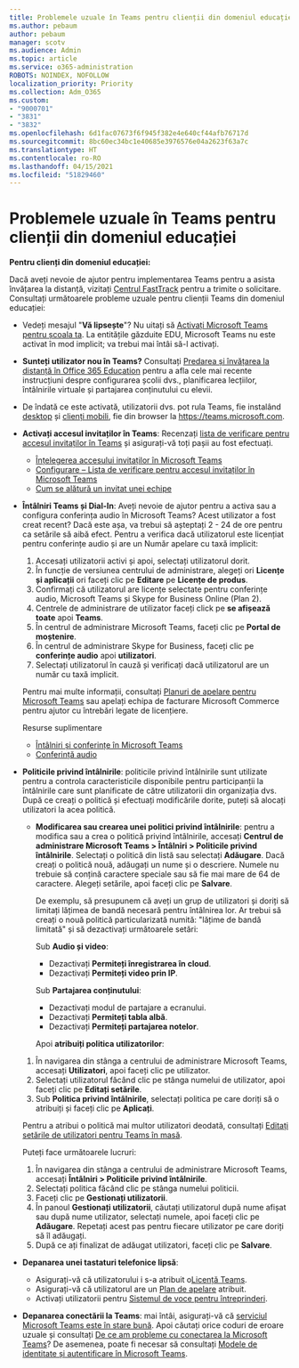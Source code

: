 ```yaml
---
title: Problemele uzuale în Teams pentru clienții din domeniul educației
ms.author: pebaum
author: pebaum
manager: scotv
ms.audience: Admin
ms.topic: article
ms.service: o365-administration
ROBOTS: NOINDEX, NOFOLLOW
localization_priority: Priority
ms.collection: Adm_O365
ms.custom:
- "9000701"
- "3831"
- "3832"
ms.openlocfilehash: 6d1fac07673f6f945f382e4e640cf44afb76717d
ms.sourcegitcommit: 8bc60ec34bc1e40685e3976576e04a2623f63a7c
ms.translationtype: HT
ms.contentlocale: ro-RO
ms.lasthandoff: 04/15/2021
ms.locfileid: "51829460"
---
```

# <a name="teams-common-issues-for-education-customers"></a>Problemele uzuale în Teams pentru clienții din domeniul educației

**Pentru clienți din domeniul educației:**

Dacă aveți nevoie de ajutor pentru implementarea Teams pentru a asista învățarea la distanță, vizitați [Centrul FastTrack](https://www.microsoft.com/fasttrack) pentru a trimite o solicitare. Consultați următoarele probleme uzuale pentru clienții Teams din domeniul educației:

- Vedeți mesajul "**Vă lipsește**"? Nu uitați să [Activați Microsoft Teams pentru școala ta](https://docs.microsoft.com/microsoft-365/education/intune-edu-trial/enable-microsoft-teams). La entitățile găzduite EDU, Microsoft Teams nu este activat în mod implicit; va trebui mai întâi să-l activați.

- **Sunteți utilizator nou în Teams?** Consultați [Predarea și învățarea la distanță în Office 365 Education](https://support.office.com/article/remote-teaching-and-learning-in-office-365-education-f651ccae-7b65-478b-8366-51bb884025c4) pentru a afla cele mai recente instrucțiuni despre configurarea școlii dvs., planificarea lecțiilor, întâlnirile virtuale și partajarea conținutului cu elevii.

- De îndată ce este activată, utilizatorii dvs. pot rula Teams, fie instalând [desktop](https://docs.microsoft.com/MicrosoftTeams/get-clients#desktop-client) și [clienți mobili](https://docs.microsoft.com/MicrosoftTeams/get-clients#mobile-clients), fie din browser la https://teams.microsoft.com.

- **Activați accesul invitaților în Teams**: Recenzați [lista de verificare pentru accesul invitaților în Teams](https://docs.microsoft.com/microsoftteams/guest-access-checklist) și asigurați-vă toți pașii au fost efectuați.
    - [Înțelegerea accesului invitaților în Microsoft Teams](https://docs.microsoft.com/microsoftteams/guest-access)
    - [Configurare – Lista de verificare pentru accesul invitaților în Microsoft Teams](https://docs.microsoft.com/microsoftteams/guest-access-checklist)
    - [Cum se alătură un invitat unei echipe](https://docs.microsoft.com/microsoftteams/guest-joins)

- **Întâlniri Teams și Dial-In**: Aveți nevoie de ajutor pentru a activa sau a configura conferința audio în Microsoft Teams? Acest utilizator a fost creat recent? Dacă este așa, va trebui să așteptați 2 - 24 de ore pentru ca setările să aibă efect. Pentru a verifica dacă utilizatorul este licențiat pentru conferințe audio și are un Număr apelare cu taxă implicit:
    1. Accesați utilizatorii activi și apoi, selectați utilizatorul dorit.
    2. În funcție de versiunea centrului de administrare, alegeți ori **Licențe și aplicații** ori faceți clic pe **Editare** pe **Licențe de produs**.
    3. Confirmați că utilizatorul are licențe selectate pentru conferințe audio, Microsoft Teams și Skype for Business Online (Plan 2).
    4. Centrele de administrare de utilizator faceți click pe **se afișează toate** apoi **Teams**. 
    5. În centrul de administrare Microsoft Teams, faceți clic pe **Portal de moștenire**.
    6. În centrul de administrare Skype for Business, faceți clic pe **conferințe audio** apoi **utilizatori**.
    7. Selectați utilizatorul în cauză și verificați dacă utilizatorul are un număr cu taxă implicit.

    Pentru mai multe informații, consultați [Planuri de apelare pentru Microsoft Teams](https://docs.microsoft.com/microsoftteams/calling-plans-for-office-365) sau apelați echipa de facturare Microsoft Commerce pentru ajutor cu întrebări legate de licențiere.

    Resurse suplimentare

    - [Întâlniri și conferințe în Microsoft Teams](https://docs.microsoft.com/microsoftteams/deploy-meetings-microsoft-teams-landing-page)
    - [Conferință audio](https://docs.microsoft.com/microsoftteams/audio-conferencing-in-office-365)

- **Politicile privind întâlnirile**: politicile privind întâlnirile sunt utilizate pentru a controla caracteristicile disponibile pentru participanții la întâlnirile care sunt planificate de către utilizatorii din organizația dvs. După ce creați o politică și efectuați modificările dorite, puteți să alocați utilizatori la acea politică.

    - **Modificarea sau crearea unei politici privind întâlnirile**: pentru a modifica sau a crea o politică privind întâlnirile, accesați **Centrul de administrare Microsoft Teams > Întâlniri > Politicile privind întâlnirile**. Selectați o politică din listă sau selectați **Adăugare**. Dacă creați o politică nouă, adăugați un nume și o descriere. Numele nu trebuie să conțină caractere speciale sau să fie mai mare de 64 de caractere. Alegeți setările, apoi faceți clic pe **Salvare**. 
    
        De exemplu, să presupunem că aveți un grup de utilizatori și doriți să limitați lățimea de bandă necesară pentru întâlnirea lor. Ar trebui să creați o nouă politică particularizată numită: "lățime de bandă limitată" și să dezactivați următoarele setări:

        Sub **Audio și video**:
        - Dezactivați **Permiteți înregistrarea în cloud**.
        - Dezactivați **Permiteți video prin IP**.

        Sub **Partajarea conținutului**:

        - Dezactivați modul de partajare a ecranului.
        - Dezactivați **Permiteți tabla albă**.
        - Dezactivați **Permiteți partajarea notelor**.

        Apoi **atribuiți politica utilizatorilor**:

    1. În navigarea din stânga a centrului de administrare Microsoft Teams, accesați **Utilizatori**, apoi faceți clic pe utilizator.
    2. Selectați utilizatorul făcând clic pe stânga numelui de utilizator, apoi faceți clic pe **Editați setările**.
    3. Sub **Politica privind întâlnirile**, selectați politica pe care doriți să o atribuiți și faceți clic pe **Aplicați**.

    Pentru a atribui o politică mai multor utilizatori deodată, consultați [Editați setările de utilizatori pentru Teams în masă](https://docs.microsoft.com/microsoftteams/edit-user-settings-in-bulk).

    Puteți face următoarele lucruri:
    1. În navigarea din stânga a centrului de administrare Microsoft Teams, accesați **Întâlniri > Politicile privind întâlnirile**.
    2. Selectați politica făcând clic pe stânga numelui politicii.
    3. Faceți clic pe **Gestionați utilizatorii**.
    4. În panoul **Gestionați utilizatorii**, căutați utilizatorul după nume afișat sau după nume utilizator, selectați numele, apoi faceți clic pe **Adăugare**. Repetați acest pas pentru fiecare utilizator pe care doriți să îl adăugați.
    5. După ce ați finalizat de adăugat utilizatori, faceți clic pe **Salvare**.

- **Depanarea unei tastaturi telefonice lipsă**:
    - Asigurați-vă că utilizatorului i s-a atribuit o[Licență Teams](https://docs.microsoft.com/MicrosoftTeams/assign-teams-licenses).
    - Asigurați-vă că utilizatorul are un [Plan de apelare](https://docs.microsoft.com/MicrosoftTeams/calling-plan-landing-page) atribuit.
    - Activați utilizatorii pentru [Sistemul de voce pentru întreprinderi](https://docs.microsoft.com/skypeforbusiness/skype-for-business-hybrid-solutions/plan-your-phone-system-cloud-pbx-solution/enable-users-for-enterprise-voice-online-and-phone-system-voicemail#to-enable-your-users-for-phone-system-in-office-365-voice-and-voicemail).

- **Depanarea conectării la Teams**: mai întâi, asigurați-vă că [serviciul Microsoft Teams este în stare bună](https://admin.microsoft.com/Adminportal/Home?source=applauncher#/servicehealth). Apoi căutați orice coduri de eroare uzuale și consultați [De ce am probleme cu conectarea la Microsoft Teams](https://support.office.com/article/a02f683b-61a3-4008-9447-ee60c5593b0f)? De asemenea, poate fi necesar să consultați [Modele de identitate și autentificare în Microsoft Teams](https://docs.microsoft.com/MicrosoftTeams/identify-models-authentication).
